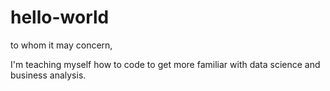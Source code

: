 # hello-world

to whom it may concern,

I'm teaching myself how to code to get more familiar with data science and business analysis.

